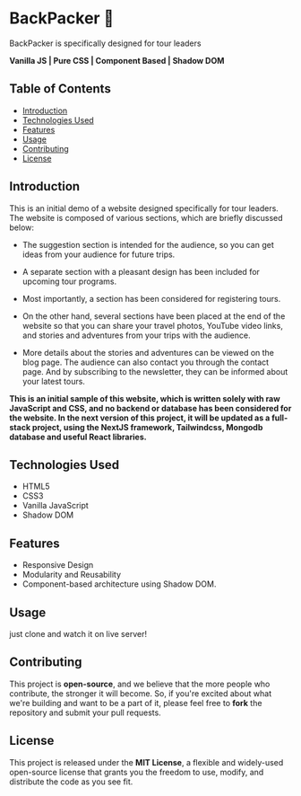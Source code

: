 # BackPacker :luggage:

BackPacker is specifically designed for tour leaders

**Vanilla JS | Pure CSS | Component Based | Shadow DOM** 

## Table of Contents  
- [Introduction](#introduction)  
- [Technologies Used](#technologies-used)  
- [Features](#features)    
- [Usage](#usage)  
- [Contributing](#contributing)  
- [License](#license)  

## Introduction  
This is an initial demo of a website designed specifically for tour leaders. The website is composed of various sections, which are briefly discussed below: 

- The suggestion section is intended for the audience, so you can get ideas from your audience for future trips.

- A separate section with a pleasant design has been included for upcoming tour programs.

- Most importantly, a section has been considered for registering tours.

- On the other hand, several sections have been placed at the end of the website so that you can share your travel photos, YouTube video links, and stories and adventures from your trips with the audience.

- More details about the stories and adventures can be viewed on the blog page. The audience can also contact you through the contact page. And by subscribing to the newsletter, they can be informed about your latest tours. 

**This is an initial sample of this website, which is written solely with raw JavaScript and CSS, and no backend or database has been considered for the website. In the next version of this project, it will be updated as a full-stack project, using the NextJS framework, Tailwindcss, Mongodb database and useful React libraries.**

## Technologies Used  
- HTML5  
- CSS3  
- Vanilla JavaScript  
- Shadow DOM  

## Features  
- Responsive Design
- Modularity and Reusability
- Component-based architecture using Shadow DOM.     

## Usage  
just clone and watch it on live server!  

## Contributing  
This project is **open-source**, and we believe that the more people who contribute, the stronger it will become. So, if you're excited about what we're building and want to be a part of it, please feel free to **fork** the repository and submit your pull requests.  

## License  
This project is released under the **MIT License**, a flexible and widely-used open-source license that grants you the freedom to use, modify, and distribute the code as you see fit.